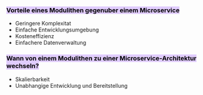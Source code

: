 
### <mark style="background: #D2B3FFA6;">Vorteile eines Modulithen gegenuber einem Microservice</mark>

- Geringere Komplexitat
- Einfache Entwicklungsumgebung
- Kosteneffizienz
- Einfachere Datenverwaltung


### <mark style="background: #D2B3FFA6;">Wann von einem Modulithen zu einer Microservice-Architektur wechseln?</mark>

- Skalierbarkeit
- Unabhangige Entwicklung und Bereitstellung


